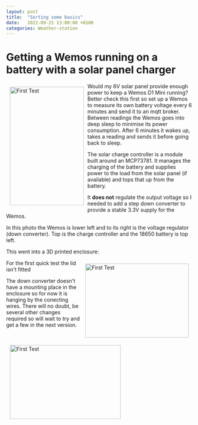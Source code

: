 ```yaml
---
layout: post
title:  "Sorting some basics"
date:   2022-09-21 13:00:00 +0100
categories: Weather-station
---
```


# Getting a Wemos running on a battery with a solar panel charger

<img src="/WebSite/images/IMG_8174.JPG" alt="First Test" width="200" height="320" title="First Test Setup" margin=20px style="padding: 10px; float: left;">

Would my 6V solar panel provide enough power to keep a Wemos D1 Mini running?  Better check this first so set up a Wemos to measure its own battery voltage every 6 minutes and send it to an mqtt broker.  Between readings the Wemos goes into deep sleep to minimise its power consumption.  After 6 minutes it wakes up, takes a reading and sends it before going back to sleep.


The solar charge controller is a module built around an MCP73781.  It manages the charging of the battery and supplies power to the load from the solar panel (if available) and tops that up from the battery.


It **does not** regulate the output voltage so I needed to add a step down converter to provide a stable 3.3V supply for the Wemos.

In this photo the Wemos is lower left and to its right is the voltage regulator (down converter).  Top is the charge controller and the 18650 battery is top left.

This went into a 3D printed enclosure:

<img src="/WebSite/images/IMG_8177.JPG" alt="First Test" width="280" height="200" title="First Test Setup" margin=20px style="padding: 10px; float: right;">

For the first quick test the lid isn't fitted 

<img src="/WebSite/images/IMG_8178.JPG" alt="First Test" width="300" height="200" title="First Test Setup" margin=20px style="padding: 10px; float: left;">

The down converter doesn't have a mounting place in the enclosure so for now it is hanging by the conecting wires.  There will no doubt, be several other changes required so will wait to try and get a few in the next version.